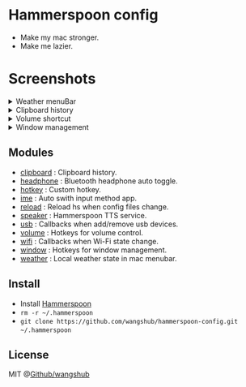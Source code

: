 # Hammerspoon config

- Make my mac stronger.
- Make me lazier.

# Screenshots


<details>
<summary>Weather menuBar</summary>

<div style="text-align:center"><img src ="https://user-images.githubusercontent.com/20924010/55765634-26490700-5aa3-11e9-9d95-9cf9de6f8f17.gif" width="50%" /></div>

</details>

<details>
<summary>Clipboard history</summary>

<div style="text-align:center"><img src ="https://user-images.githubusercontent.com/20924010/55765624-1b8e7200-5aa3-11e9-9f9a-ab271844c8d5.gif" width="50%" /></div>

</details>

<details>
<summary>Volume shortcut</summary>

<div style="text-align:center"><img src ="https://user-images.githubusercontent.com/20924010/55765751-c010b400-5aa3-11e9-8b78-e686b104c113.gif" width="50%" /></div>

</details>

<details>
<summary>Window management</summary>

<div style="text-align:center"><img src ="https://raw.githubusercontent.com/wangshub/image-hosting/master/img/hammerspoon.2019-04-08%2023_06_30.gif" width="80%" /></div>

</details>

## Modules

- [clipboard](./clipboard/clipboard.lua) : Clipboard history.
- [headphone](./headphone/headphone.lua) : Bluetooth headphone auto toggle.
- [hotkey](./hotkey/hotkey.lua) : Custom hotkey.
- [ime](./ime/ime.lua) : Auto swith input method app.
- [reload](./reload/reload) : Reload hs when config files change.
- [speaker](./speaker/speaker.lua) : Hammerspoon TTS service.
- [usb](./usb/usb.lua) : Callbacks when add/remove usb devices.
- [volume](./volume/volume.lua) : Hotkeys for volume control.
- [wifi](./wifi/wifi.lua) : Callbacks when Wi-Fi state change.
- [window](./window/window.lua) : Hotkeys for window management.
- [weather](./weather/weather.lua) : Local weather state in mac menubar.

## Install

- Install [Hammerspoon](https://www.hammerspoon.org/)
- `rm -r ~/.hammerspoon`
- `git clone https://github.com/wangshub/hammerspoon-config.git ~/.hammerspoon`

## License

MIT @[Github/wangshub](https://github.com/wangshub)
